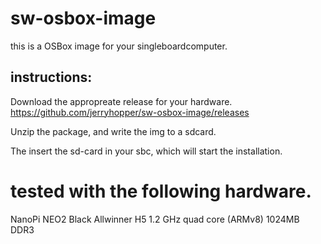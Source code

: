 # sw-osbox-image

this is a OSBox image for your singleboardcomputer.

## instructions: 

Download the appropreate release for your hardware.  https://github.com/jerryhopper/sw-osbox-image/releases

Unzip the package, and write the img to a sdcard.

The insert the sd-card in your sbc, which will start the installation.


# tested with the following hardware.
NanoPi NEO2 Black Allwinner H5 1.2 GHz quad core (ARMv8) 1024MB DDR3

